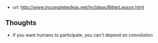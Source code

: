 
- url: http://www.incompleteideas.net/IncIdeas/BitterLesson.html

## Thoughts

- if you want humans to participate, you can't depend on convolution